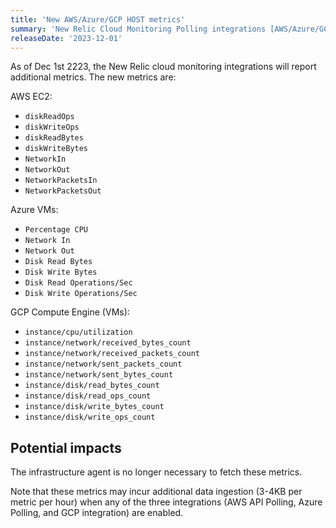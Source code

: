 ```yaml
---
title: 'New AWS/Azure/GCP HOST metrics'
summary: 'New Relic Cloud Monitoring Polling integrations [AWS/Azure/GCP] will now fetch additional metrics.'
releaseDate: '2023-12-01'
---
```


As of Dec 1st 2223, the New Relic cloud monitoring integrations will report additional metrics. The new metrics are:

AWS EC2:
* `diskReadOps`
* `diskWriteOps`
* `diskReadBytes`
* `diskWriteBytes`
* `NetworkIn`
* `NetworkOut`
* `NetworkPacketsIn`
* `NetworkPacketsOut`

Azure VMs:
* `Percentage CPU`
* `Network In`
* `Network Out`
* `Disk Read Bytes`
* `Disk Write Bytes`
* `Disk Read Operations/Sec`
* `Disk Write Operations/Sec`

GCP Compute Engine (VMs):
* `instance/cpu/utilization`
* `instance/network/received_bytes_count`
* `instance/network/received_packets_count`
* `instance/network/sent_packets_count`
* `instance/network/sent_bytes_count`
* `instance/disk/read_bytes_count`
* `instance/disk/read_ops_count`
* `instance/disk/write_bytes_count`
* `instance/disk/write_ops_count`


## Potential impacts

The infrastructure agent is no longer necessary to fetch these metrics.

Note that these metrics may incur additional data ingestion (3-4KB per metric per hour) when any of the three integrations (AWS API Polling, Azure Polling, and GCP integration) are enabled.
